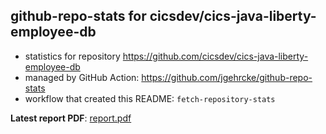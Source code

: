 ## github-repo-stats for cicsdev/cics-java-liberty-employee-db

- statistics for repository https://github.com/cicsdev/cics-java-liberty-employee-db
- managed by GitHub Action: https://github.com/jgehrcke/github-repo-stats
- workflow that created this README: `fetch-repository-stats`

**Latest report PDF**: [report.pdf](https://github.com/cicsdev/repo-stats/raw/reports/cicsdev/cics-java-liberty-employee-db/latest-report/report.pdf)

